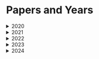 # Papers and Years

<details>
<summary>2020</summary>

<details>
<summary>قرآن وتجوید</summary>
<details><summary>ٱهْدِنَا ٱلصِّرَٰطَ ٱلْمُسْتَقِيمَ ٦صِرَٰطَ ٱلَّذِينَ أَنْعَمْتَ عَلَيْهِمْ غَيْرِ ٱلْمَغْضُوبِ عَلَيْهِمْ وَلَا ٱلضَّآلِّينَ ٧</summary></details>
<details><summary>ٱهْدِنَا ٱلصِّرَٰطَ ٱلْمُسْتَقِيمَ ٦صِرَٰطَ ٱلَّذِينَ أَنْعَمْتَ عَلَيْهِمْ غَيْرِ ٱلْمَغْضُوبِ عَلَيْهِمْ وَلَا ٱلضَّآلِّينَ ٧</summary></details>
    <details><summary>ٱهْدِنَا ٱلصِّرَٰطَ ٱلْمُسْتَقِيمَ ٦صِرَٰطَ ٱلَّذِينَ أَنْعَمْتَ عَلَيْهِمْ غَيْرِ ٱلْمَغْضُوبِ عَلَيْهِمْ وَلَا ٱلضَّآلِّينَ ٧</summary></details>
      <details><summary>ٱهْدِنَا ٱلصِّرَٰطَ ٱلْمُسْتَقِيمَ ٦صِرَٰطَ ٱلَّذِينَ أَنْعَمْتَ عَلَيْهِمْ غَيْرِ ٱلْمَغْضُوبِ عَلَيْهِمْ وَلَا ٱلضَّآلِّينَ ٧</summary></details>
        <details><summary>ٱهْدِنَا ٱلصِّرَٰطَ ٱلْمُسْتَقِيمَ ٦صِرَٰطَ ٱلَّذِينَ أَنْعَمْتَ عَلَيْهِمْ غَيْرِ ٱلْمَغْضُوبِ عَلَيْهِمْ وَلَا ٱلضَّآلِّينَ ٧</summary></details>
          
</details>

<details>
<summary>عقائد وفقہ</summary>
Content for عقائد وفقہ (2020) goes here.
</details>

<details>
<summary>صرف</summary>
Content for صرف (2020) goes here.
</details>

<details>
<summary>نحو</summary>
Content for نحو (2020) goes here.
</details>

<details>
<summary>عربی ادب</summary>
Content for عربی ادب (2020) goes here.
</details>

<details>
<summary>مطالعہ پاکستان و جنرل سائنس</summary>
Content for مطالعہ پاکستان و جنرل سائنس (2020) goes here.
</details>

</details>

<details>
<summary>2021</summary>

<details>
<summary>قرآن وتجوید</summary>
Content for قرآن وتجوید (2021) goes here.
</details>

<details>
<summary>عقائد وفقہ</summary>
Content for عقائد وفقہ (2021) goes here.
</details>

<details>
<summary>صرف</summary>
Content for صرف (2021) goes here.
</details>

<details>
<summary>نحو</summary>
Content for نحو (2021) goes here.
</details>

<details>
<summary>عربی ادب</summary>
Content for عربی ادب (2021) goes here.
</details>

<details>
<summary>مطالعہ پاکستان و جنرل سائنس</summary>
Content for مطالعہ پاکستان و جنرل سائنس (2021) goes here.
</details>

</details>

<details>
<summary>2022</summary>

<details>
<summary>قرآن وتجوید</summary>
Content for قرآن وتجوید (2022) goes here.
</details>

<details>
<summary>عقائد وفقہ</summary>
Content for عقائد وفقہ (2022) goes here.
</details>

<details>
<summary>صرف</summary>
Content for صرف (2022) goes here.
</details>

<details>
<summary>نحو</summary>
Content for نحو (2022) goes here.
</details>

<details>
<summary>عربی ادب</summary>
Content for عربی ادب (2022) goes here.
</details>

<details>
<summary>مطالعہ پاکستان و جنرل سائنس</summary>
Content for مطالعہ پاکستان و جنرل سائنس (2022) goes here.
</details>

</details>

<details>
<summary>2023</summary>

<details>
<summary>قرآن وتجوید</summary>
Content for قرآن وتجوید (2023) goes here.
</details>

<details>
<summary>عقائد وفقہ</summary>
Content for عقائد وفقہ (2023) goes here.
</details>

<details>
<summary>صرف</summary>
Content for صرف (2023) goes here.
</details>

<details>
<summary>نحو</summary>
Content for نحو (2023) goes here.
</details>

<details>
<summary>عربی ادب</summary>
Content for عربی ادب (2023) goes here.
</details>

<details>
<summary>مطالعہ پاکستان و جنرل سائنس</summary>
Content for مطالعہ پاکستان و جنرل سائنس (2023) goes here.
</details>

</details>

<details>
<summary>2024</summary>

<details>
<summary>قرآن وتجوید</summary>
Content for قرآن وتجوید (2024) goes here.
</details>

<details>
<summary>عقائد وفقہ</summary>
Content for عقائد وفقہ (2024) goes here.
</details>

<details>
<summary>صرف</summary>
Content for صرف (2024) goes here.
</details>

<details>
<summary>نحو</summary>
Content for نحو (2024) goes here.
</details>

<details>
<summary>عربی ادب</summary>
Content for عربی ادب (2024) goes here.
</details>

<details>
<summary>مطالعہ پاکستان و جنرل سائنس</summary>
Content for مطالعہ پاکستان و جنرل سائنس (2024) goes here.
</details>

</details>
